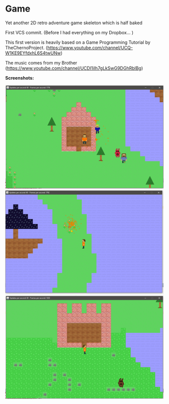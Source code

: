 # Game
Yet another 2D retro adventure game skeleton which is half baked

First VCS commit. (Before I had everything on my Dropbox... ) 

This first version is heavily based on a Game Programming Tutorial by
TheChernoProject. (https://www.youtube.com/channel/UCQ-W1KE9EYfdxhL6S4twUNw)

The music comes from my Brother (https://www.youtube.com/channel/UCDl1iIh7gLkSwG9DGhRblBg)

**Screenshots:**

![Alt text](/Game/res/screenshots/OurHouseInTheMiddleOfThePrairie.PNG?raw=true "Home and comfy")
![Alt text](/Game/res/screenshots/ShootingFireAtRocksWithPirateShipsInTheSea.PNG?raw=true "Pirate Ships!")
![Alt text](/Game/res/screenshots/CastlesAndMonsters.PNG?raw=true "Castles and monsters")
